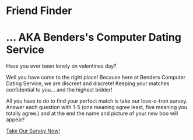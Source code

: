 # Friend Finder
 
# ... AKA Benders's Computer Dating Service

Have you ever been lonely on valentines day?

Well you have come to the right place! Because here at Benders Computer Dating Service, we are discreet and discrete! Keeping your matches confidential to you... and the highest bidder!

All you have to do to find your perfect match is take our love-o-tron survey. Answer each question with 1-5 (one meaning agree least, five meaning you totally agree.) and at the end the name and picture of your new boo will appear!

[Take Our Survey Now!](https://lit-badlands-80497.herokuapp.com)


